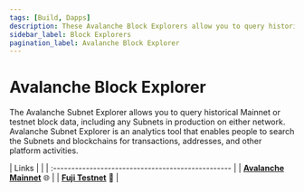 ```yaml
---
tags: [Build, Dapps]
description: These Avalanche Block Explorers allow you to query historical Mainnet, testnet, and Subnet block data.
sidebar_label: Block Explorers
pagination_label: Avalanche Block Explorer
---
```


# Avalanche Block Explorer

The Avalanche Subnet Explorer allows you to query historical Mainnet or testnet block data, including
any Subnets in production on either network. Avalanche Subnet Explorer is an analytics tool that 
enables people to search the Subnets and blockchains for transactions, addresses, and other platform
activities. 

| Links      |   |
| :------------------------------------------------- |
| [**Avalanche Mainnet**](https://subnets.avax.network/) 🌐     |
| [**Fuji Testnet**](https://subnets-test.avax.network/) 🧪  | 
